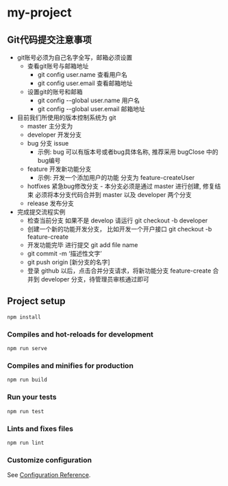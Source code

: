# my-project
## Git代码提交注意事项
- git账号必须为自己名字全写，邮箱必须设置
    - 查看git账号与邮箱地址
        - git config user.name  查看用户名
        - git config user.email 查看邮箱地址
    - 设置git的账号和邮箱
        - git config --global user.name 用户名
        - git config --global user.email 邮箱地址
- 目前我们所使用的版本控制系统为 git
	- master 主分支为
	- developer 开发分支
	- bug 分支 issue
		- 示例: bug 可以有版本号或者bug具体名称, 推荐采用 bugClose 中的 bug编号
	- feature 开发新功能分支
		- 示例: 开发一个添加用户的功能 分支为 feature-createUser
	- hotfixes 紧急bug修改分支 - 本分支必须是通过 master 进行创建, 修复结束 必须将本分支代码合并到 master 以及 	developer 两个分支
	- release 发布分支
- 完成提交流程实例
	- 检查当前分支 如果不是 develop 请运行 git checkout -b developer
	- 创建一个新的功能开发分支， 比如开发一个开户接口 git checkout -b feature-create
	- 开发功能完毕 进行提交 git add file name
	- git commit -m ‘描述性文字’
	- git push origin [新分支的名字]
	- 登录 github 以后，点击合并分支请求，将新功能分支 feature-create 合并到 developer 分支，待管理员审核通过即可
## Project setup
```
npm install
```

### Compiles and hot-reloads for development
```
npm run serve
```

### Compiles and minifies for production
```
npm run build
```

### Run your tests
```
npm run test
```

### Lints and fixes files
```
npm run lint
```

### Customize configuration
See [Configuration Reference](https://cli.vuejs.org/config/).
